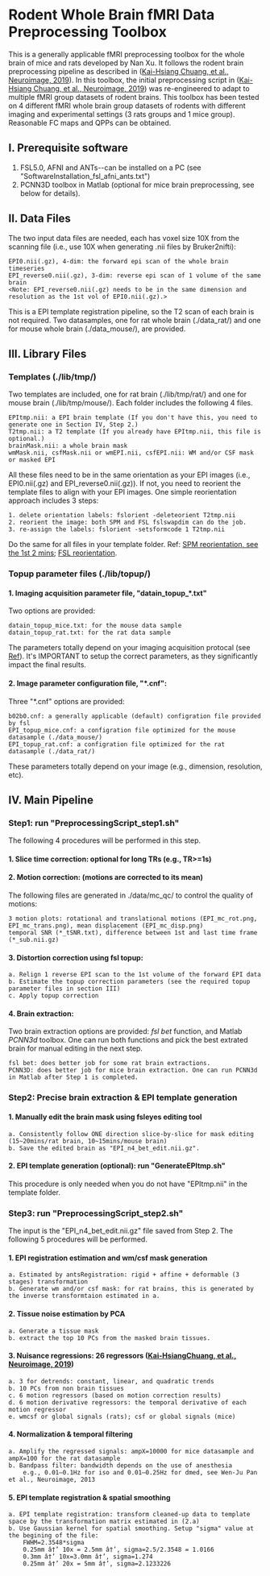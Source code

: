# Rodent Whole Brain fMRI Data Preprocessing Toolbox
This is a generally applicable fMRI preprocessing toolbox for the whole brain of mice and rats developed by Nan Xu. It follows the rodent brain preprocessing pipeline as described in ([Kai-Hsiang Chuang, et al., Neuroimage, 2019](https://www.sciencedirect.com/science/article/pii/S105381191832192X)). In this toolbox, the initial preprocessing script in ([Kai-Hsiang Chuang, et al., Neuroimage, 2019](https://www.sciencedirect.com/science/article/pii/S105381191832192X)) was re-engineered to adapt to multiple fMRI group datasets of rodent brains. This toolbox has been tested on 4 different fMRI whole brain group datasets of rodents with different imaging and experimental settings (3 rats groups and 1 mice group). Reasonable FC maps and QPPs can be obtained. 

<!---If you use this toolbox, please cite as Nan Xu, Leo Zhang, Zengmin Li, Shella D. Keilholz (Date). Title [Type]. doi:10.5281/zenodo.XXXX--->

## I. Prerequisite software
1. FSL5.0, AFNI and ANTs--can be installed on a PC (see "SoftwareInstallation_fsl_afni_ants.txt")
2. PCNN3D toolbox in Matlab (optional for mice brain preprocessing, see below for details). 

## II. Data Files 
The two input data files are needed, each has voxel size 10X from the scanning file (i.e., use 10X when generating .nii files by Bruker2nifti):

    EPI0.nii(.gz), 4-dim: the forward epi scan of the whole brain timeseries
    EPI_reverse0.nii(.gz), 3-dim: reverse epi scan of 1 volume of the same brain
    <Note: EPI_reverse0.nii(.gz) needs to be in the same dimension and resolution as the 1st vol of EPI0.nii(.gz).>
This is a EPI template registration pipeline, so the T2 scan of each brain is not required. Two datasamples, one for rat whole brain (./data_rat/) and one for mouse whole brain (./data_mouse/), are provided.     

## III. Library Files 
### Templates (./lib/tmp/)
Two templates are included, one for rat brain (./lib/tmp/rat/) and one for mouse brain (./lib/tmp/mouse/). Each folder includes the following 4 files. 
	
	EPItmp.nii: a EPI brain template (If you don't have this, you need to generate one in Section IV, Step 2.)
	T2tmp.nii: a T2 template (If you already have EPItmp.nii, this file is optional.)
	brainMask.nii: a whole brain mask
	wmMask.nii, csfMask.nii or wmEPI.nii, csfEPI.nii: WM and/or CSF mask or masked EPI
All these files need to be in the same orientation as your EPI images (i.e., EPI0.nii(.gz) and EPI_reverse0.nii(.gz)). If not, you need to reorient the template files to align with your EPI images. One simple reorientation approach includes 3 steps:

	1. delete orientation labels: fslorient -deleteorient T2tmp.nii
	2. reorient the image: both SPM and FSL fslswapdim can do the job.
	3. re-assign the labels: fslorient -setsformcode 1 T2tmp.nii
Do the same for all files in your template folder. Ref: [SPM reorientation, see the 1st 2 mins](https://www.youtube.com/watch?v=J_aXCBKRc1k&t=371s); [FSL reorientation](https://fsl.fmrib.ox.ac.uk/fsl/fslwiki/Orientation%20Explained).
### Topup parameter files (./lib/topup/)
#### 1. Imaging acquisition parameter file, "datain_topup_\*.txt"
Two options are provided: 

    datain_topup_mice.txt: for the mouse data sample
    datain_topup_rat.txt: for the rat data sample
The parameters totally depend on your imaging acquisition protocal (see [Ref](https://fsl.fmrib.ox.ac.uk/fsl/fslwiki/topup/TopupUsersGuide#A--datain)). It's IMPORTANT to setup the correct parameters, as they significantly impact the final results. 
#### 2. Image parameter configuration file, "\*.cnf": 
Three "\*.cnf" options are provided:

    b02b0.cnf: a generally applicable (default) configration file provided by fsl 
    EPI_topup_mice.cnf: a configration file optimized for the mouse datasample (./data_mouse/)
    EPI_topup_rat.cnf: a configration file optimized for the rat datasample (./data_rat/)
These parameters totally depend on your image (e.g., dimension, resolution, etc). 

## IV. Main Pipeline
### Step1: run "PreprocessingScript_step1.sh"
The following 4 procedures will be performed in this step.
#### 1. Slice time correction: optional for long TRs (e.g., TR>=1s)
#### 2. Motion correction: (motions are corrected to its mean)
The following files are generated in ./data/mc_qc/ to control the quality of motions:

    3 motion plots: rotational and translational motions (EPI_mc_rot.png, EPI_mc_trans.png), mean displacement (EPI_mc_disp.png)
    temporal SNR (*_tSNR.txt), difference between 1st and last time frame (*_sub.nii.gz)
#### 3. Distortion correction using fsl topup: 
    a. Relign 1 reverse EPI scan to the 1st volume of the forward EPI data 
    b. Estimate the topup correction parameters (see the required topup parameter files in section III) 
    c. Apply topup correction
#### 4. Brain extraction: 
Two brain extraction options are provided: *fsl bet* function, and Matlab *PCNN3d* toolbox. One can run both functions and pick the best extrated brain for manual editing in the next step.

    fsl bet: does better job for some rat brain extractions.
    PCNN3D: does better job for mice brain extraction. One can run PCNN3d in Matlab after Step 1 is completed.    
### Step2: Precise brain extraction & EPI template generation
#### 1.  Manually edit the brain mask using fsleyes editing tool
    a. Consistently follow ONE direction slice-by-slice for mask editing (15~20mins/rat brain, 10~15mins/mouse brain)
    b. Save the edited brain as "EPI_n4_bet_edit.nii.gz".
#### 2. EPI template generation (optional): run "GenerateEPItmp.sh"
This procedure is only needed when you do not have "EPItmp.nii" in the template folder.
### Step3: run "PreprocessingScript_step2.sh"
The input is the "EPI_n4_bet_edit.nii.gz" file saved from Step 2. The following 5 procedures will be performed.
#### 1. EPI registration estimation and wm/csf mask generation
    a. Estimated by antsRegistration: rigid + affine + deformable (3 stages) transformation
    b. Generate wm and/or csf mask: for rat brains, this is generated by the inverse transformtaion estimated in a.
#### 2. Tissue noise estimation by PCA
    a. Generate a tissue mask
    b. extract the top 10 PCs from the masked brain tissues.
#### 3. Nuisance regressions: 26 regressors ([Kai-HsiangChuang, et al., Neuroimage, 2019](https://www.sciencedirect.com/science/article/pii/S105381191832192X))
    a. 3 for detrends: constant, linear, and quadratic trends
    b. 10 PCs from non brain tissues
    c. 6 motion regressors (based on motion correction results) 
    d. 6 motion derivative regressors: the temporal derivative of each motion regressor
    e. wmcsf or global signals (rats); csf or global signals (mice)
#### 4. Normalization & temporal filtering
    a. Amplify the regressed signals: ampX=10000 for mice datasample and ampX=100 for the rat datasample
    b. Bandpass filter: bandwidth depends on the use of anesthesia
    	e.g., 0.01–0.1Hz for iso and 0.01–0.25Hz for dmed, see Wen-Ju Pan et al., Neuroimage, 2013
#### 5. EPI template registration & spatial smoothing
    a. EPI template registration: transform cleaned-up data to template space by the transformation matrix estimated in (2.a)
    b. Use Gaussian kernel for spatial smoothing. Setup "sigma" value at the begining of the file:
        FWHM=2.3548*sigma
        0.25mm â†’ 10x = 2.5mm â†’, sigma=2.5/2.3548 = 1.0166
        0.3mm â†’ 10x=3.0mm â†’, sigma=1.274
        0.25mm â†’ 20x = 5mm â†’, sigma=2.1233226        
